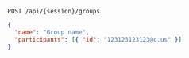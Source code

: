 ```http request
POST /api/{session}/groups
```

```json { title="Body" }
{
  "name": "Group name",
  "participants": [{ "id": "123123123123@c.us" }]
}
```
